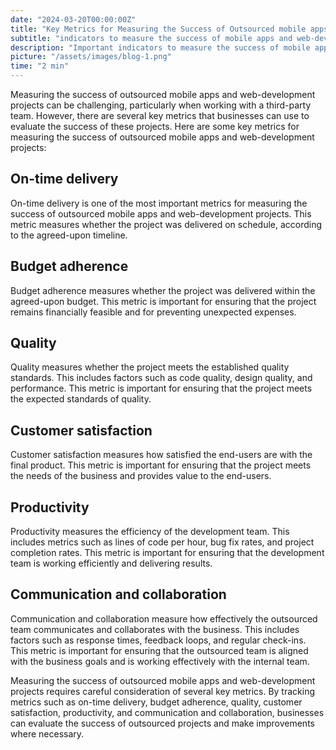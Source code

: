```yaml
---
date: "2024-03-20T00:00:00Z"
title: "Key Metrics for Measuring the Success of Outsourced mobile apps and web-development Projects"
subtitle: "indicators to measure the success of mobile apps and web-development"
description: "Important indicators to measure the success of mobile apps and web-development projects that are outsourced."
picture: "/assets/images/blog-1.png"
time: "2 min"
---
```

Measuring the success of outsourced mobile apps and web-development projects can be challenging, particularly when working with a third-party team. However, there are several key metrics that businesses can use to evaluate the success of these projects. Here are some key metrics for measuring the success of outsourced mobile apps and web-development projects:

## On-time delivery
On-time delivery is one of the most important metrics for measuring the success of outsourced mobile apps and web-development projects. This metric measures whether the project was delivered on schedule, according to the agreed-upon timeline.

## Budget adherence
Budget adherence measures whether the project was delivered within the agreed-upon budget. This metric is important for ensuring that the project remains financially feasible and for preventing unexpected expenses.

## Quality
Quality measures whether the project meets the established quality standards. This includes factors such as code quality, design quality, and performance. This metric is important for ensuring that the project meets the expected standards of quality.

## Customer satisfaction
Customer satisfaction measures how satisfied the end-users are with the final product. This metric is important for ensuring that the project meets the needs of the business and provides value to the end-users.

## Productivity
Productivity measures the efficiency of the development team. This includes metrics such as lines of code per hour, bug fix rates, and project completion rates. This metric is important for ensuring that the development team is working efficiently and delivering results.

## Communication and collaboration
Communication and collaboration measure how effectively the outsourced team communicates and collaborates with the business. This includes factors such as response times, feedback loops, and regular check-ins. This metric is important for ensuring that the outsourced team is aligned with the business goals and is working effectively with the internal team.

Measuring the success of outsourced mobile apps and web-development projects requires careful consideration of several key metrics. By tracking metrics such as on-time delivery, budget adherence, quality, customer satisfaction, productivity, and communication and collaboration, businesses can evaluate the success of outsourced projects and make improvements where necessary.
